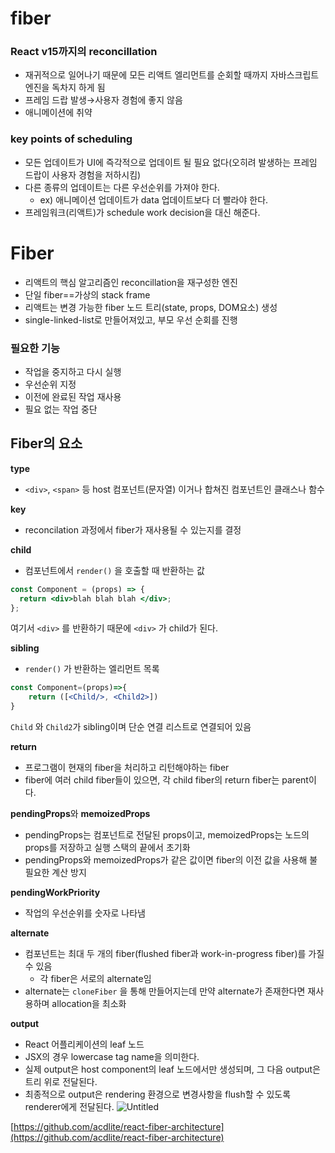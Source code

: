 # fiber

### React v15까지의 reconcillation

- 재귀적으로 일어나기 때문에 모든 리액트 엘리먼트를 순회할 때까지 자바스크립트 엔진을 독차지 하게 됨
- 프레임 드랍 발생→사용자 경험에 좋지 않음
- 애니메이션에 취약

### key points of scheduling

- 모든 업데이트가 UI에 즉각적으로 업데이트 될 필요 없다(오히려 발생하는 프레임 드랍이 사용자 경험을 저하시킴)
- 다른 종류의 업데이트는 다른 우선순위를 가져야 한다.
  - ex) 애니메이션 업데이트가 data 업데이트보다 더 빨라야 한다.
- 프레임워크(리액트)가 schedule work decision을 대신 해준다.

# Fiber

- 리액트의 핵심 알고리즘인 reconcillation을 재구성한 엔진
- 단일 fiber==가상의 stack frame
- 리액트는 변경 가능한 fiber 노드 트리(state, props, DOM요소) 생성
- single-linked-list로 만들어져있고, 부모 우선 순회를 진행

### 필요한 기능

- 작업을 중지하고 다시 실행
- 우선순위 지정
- 이전에 완료된 작업 재사용
- 필요 없는 작업 중단

## Fiber의 요소

**type**

- `<div>`, `<span>` 등 host 컴포넌트(문자열) 이거나 합쳐진 컴포넌트인 클래스나 함수

**key**

- reconcilation 과정에서 fiber가 재사용될 수 있는지를 결정

**child**

- 컴포넌트에서 `render()` 을 호출할 때 반환하는 값

```jsx
const Component = (props) => {
  return <div>blah blah blah </div>;
};
```

여기서 `<div>` 를 반환하기 때문에 `<div>` 가 child가 된다.

**sibling**

- `render()` 가 반환하는 엘리먼트 목록

```jsx
const Component=(props)=>{
	return ([<Child/>, <Child2>])
}
```

`Child` 와 `Child2`가 sibling이며 단순 연결 리스트로 연결되어 있음

**return**

- 프로그램이 현재의 fiber을 처리하고 리턴해야하는 fiber
- fiber에 여러 child fiber들이 있으면, 각 child fiber의 return fiber는 parent이다.

**pendingProps**와 **memoizedProps**

- pendingProps는 컴포넌트로 전달된 props이고, memoizedProps는 노드의 props를 저장하고 실행 스택의 끝에서 초기화
- pendingProps와 memoizedProps가 같은 값이면 fiber의 이전 값을 사용해 불필요한 계산 방지

**pendingWorkPriority**

- 작업의 우선순위를 숫자로 나타냄

**alternate**

- 컴포넌트는 최대 두 개의 fiber(flushed fiber과 work-in-progress fiber)를 가질 수 있음
  - 각 fiber은 서로의 alternate임
- alternate는 `cloneFiber` 을 통해 만들어지는데 만약 alternate가 존재한다면 재사용하며 allocation을 최소화

**output**

- React 어플리케이션의 leaf 노드
- JSX의 경우 lowercase tag name을 의미한다.
- 실제 output은 host component의 leaf 노드에서만 생성되며, 그 다음 output은 트리 위로 전달된다.
- 최종적으로 output은 rendering 환경으로 변경사항을 flush할 수 있도록 renderer에게 전달된다.
  ![Untitled](https://user-images.githubusercontent.com/55427367/214853176-4ee3485a-b7b7-4d82-b76a-6cf08e74efec.png)

[https://github.com/acdlite/react-fiber-architecture](https://github.com/acdlite/react-fiber-architecture)
